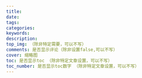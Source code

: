 ```yaml
---
title:
date:
tags:
categories:
keywords:
description:
top_img: （除非特定需要，可以不写）
comments: 是否显示评论（除非设置false,可以不写）
cover: 缩略图
toc: 是否显示toc （除非特定文章设置，可以不写）
toc_number: 是否显示toc数字 （除非特定文章设置，可以不写）
---
```

